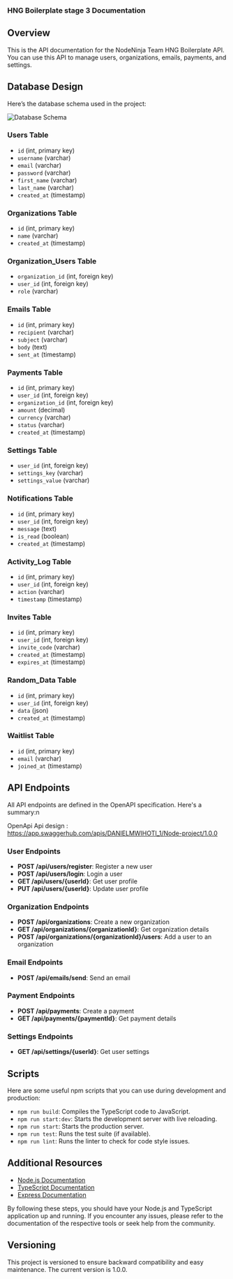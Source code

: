 
### HNG Boilerplate stage 3   Documentation

## Overview
This is the API documentation for the NodeNinja Team HNG Boilerplate API. You can use this API to manage users, organizations, emails, payments, and settings.


## Database Design
Here’s the database schema used in the project:

![Database Schema](file:///mnt/data/WhatsApp%20Image%202024-07-13%20at%2007.20.04.jpeg)

### Users Table
- `id` (int, primary key)
- `username` (varchar)
- `email` (varchar)
- `password` (varchar)
- `first_name` (varchar)
- `last_name` (varchar)
- `created_at` (timestamp)

### Organizations Table
- `id` (int, primary key)
- `name` (varchar)
- `created_at` (timestamp)

### Organization_Users Table
- `organization_id` (int, foreign key)
- `user_id` (int, foreign key)
- `role` (varchar)

### Emails Table
- `id` (int, primary key)
- `recipient` (varchar)
- `subject` (varchar)
- `body` (text)
- `sent_at` (timestamp)

### Payments Table
- `id` (int, primary key)
- `user_id` (int, foreign key)
- `organization_id` (int, foreign key)
- `amount` (decimal)
- `currency` (varchar)
- `status` (varchar)
- `created_at` (timestamp)

### Settings Table
- `user_id` (int, foreign key)
- `settings_key` (varchar)
- `settings_value` (varchar)

### Notifications Table
- `id` (int, primary key)
- `user_id` (int, foreign key)
- `message` (text)
- `is_read` (boolean)
- `created_at` (timestamp)

### Activity_Log Table
- `id` (int, primary key)
- `user_id` (int, foreign key)
- `action` (varchar)
- `timestamp` (timestamp)

### Invites Table
- `id` (int, primary key)
- `user_id` (int, foreign key)
- `invite_code` (varchar)
- `created_at` (timestamp)
- `expires_at` (timestamp)

### Random_Data Table
- `id` (int, primary key)
- `user_id` (int, foreign key)
- `data` (json)
- `created_at` (timestamp)

### Waitlist Table
- `id` (int, primary key)
- `email` (varchar)
- `joined_at` (timestamp)

## API Endpoints
All API endpoints are defined in the OpenAPI specification. Here's a summary:n 

OpenApi Api design : https://app.swaggerhub.com/apis/DANIELMWIHOTI_1/Node-project/1.0.0

### User Endpoints
- **POST /api/users/register**: Register a new user
- **POST /api/users/login**: Login a user
- **GET /api/users/{userId}**: Get user profile
- **PUT /api/users/{userId}**: Update user profile

### Organization Endpoints
- **POST /api/organizations**: Create a new organization
- **GET /api/organizations/{organizationId}**: Get organization details
- **POST /api/organizations/{organizationId}/users**: Add a user to an organization

### Email Endpoints
- **POST /api/emails/send**: Send an email

### Payment Endpoints
- **POST /api/payments**: Create a payment
- **GET /api/payments/{paymentId}**: Get payment details

### Settings Endpoints
- **GET /api/settings/{userId}**: Get user settings

## Scripts
Here are some useful npm scripts that you can use during development and production:
- `npm run build`: Compiles the TypeScript code to JavaScript.
- `npm run start:dev`: Starts the development server with live reloading.
- `npm run start`: Starts the production server.
- `npm run test`: Runs the test suite (if available).
- `npm run lint`: Runs the linter to check for code style issues.

## Additional Resources
- [Node.js Documentation](https://nodejs.org/en/docs/)
- [TypeScript Documentation](https://www.typescriptlang.org/docs/)
- [Express Documentation](https://expressjs.com/)

By following these steps, you should have your Node.js and TypeScript application up and running. If you encounter any issues, please refer to the documentation of the respective tools or seek help from the community.

## Versioning
This project is versioned to ensure backward compatibility and easy maintenance. The current version is 1.0.0.

